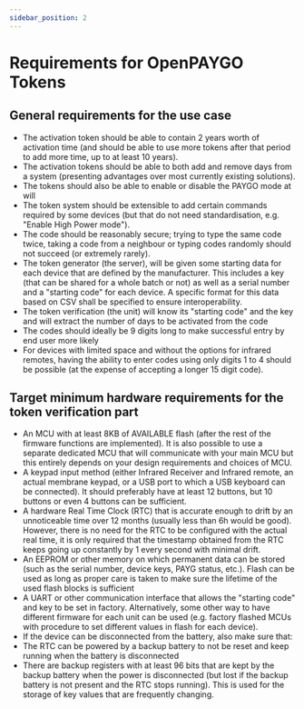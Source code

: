 ```yaml
---
sidebar_position: 2
---
```


# Requirements for OpenPAYGO Tokens

## General requirements for the use case

- The activation token should be able to contain 2 years worth of activation time (and should be able to use more tokens after that period to add more time, up to at least 10 years).
- The activation tokens should be able to both add and remove days from a system (presenting advantages over most currently existing solutions).
- The tokens should also be able to enable or disable the PAYGO mode at will
- The token system should be extensible to add certain commands required by some devices (but that do not need standardisation, e.g. "Enable High Power mode").
- The code should be reasonably secure; trying to type the same code twice, taking a code from a neighbour or typing codes randomly should not succeed (or extremely rarely).
- The token generator (the server), will be given some starting data for each device that are defined by the manufacturer. This includes a key (that can be shared for a whole batch or not) as well as a serial number and a "starting code" for each device. A specific format for this data based on CSV shall be specified to ensure interoperability.
- The token verification (the unit) will know its "starting code" and the key and will extract the number of days to be activated from the code
- The codes should ideally be 9 digits long to make successful entry by end user more likely
- For devices with limited space and without the options for infrared remotes, having the ability to enter codes using only digits 1 to 4 should be possible (at the expense of accepting a longer 15 digit code).

## Target minimum hardware requirements for the token verification part

- An MCU with at least 8KB of AVAILABLE flash (after the rest of the firmware functions are implemented). It is also possible to use a separate dedicated MCU that will communicate with your main MCU but this entirely depends on your design requirements and choices of MCU.
- A keypad input method (either Infrared Receiver and Infrared remote, an actual membrane keypad, or a USB port to which a USB keyboard can be connected). It should preferably have at least 12 buttons, but 10 buttons or even 4 buttons can be sufficient.
- A hardware Real Time Clock (RTC) that is accurate enough to drift by an unnoticeable time over 12 months (usually less than 6h would be good). However, there is no need for the RTC to be configured with the actual real time, it is only required that the timestamp obtained from the RTC keeps going up constantly by 1 every second with minimal drift.
- An EEPROM or other memory on which permanent data can be stored (such as the serial number, device keys, PAYG status, etc.). Flash can be used as long as proper care is taken to make sure the lifetime of the used flash blocks is sufficient
- A UART or other communication interface that allows the "starting code" and key to be set in factory. Alternatively, some other way to have different firmware for each unit can be used (e.g. factory flashed MCUs with procedure to set different values in flash for each device).
- If the device can be disconnected from the battery, also make sure that:
- The RTC can be powered by a backup battery to not be reset and keep running when the battery is disconnected
- There are backup registers with at least 96 bits that are kept by the backup battery when the power is disconnected (but lost if the backup battery is not present and the RTC stops running). This is used for the storage of key values that are frequently changing.
